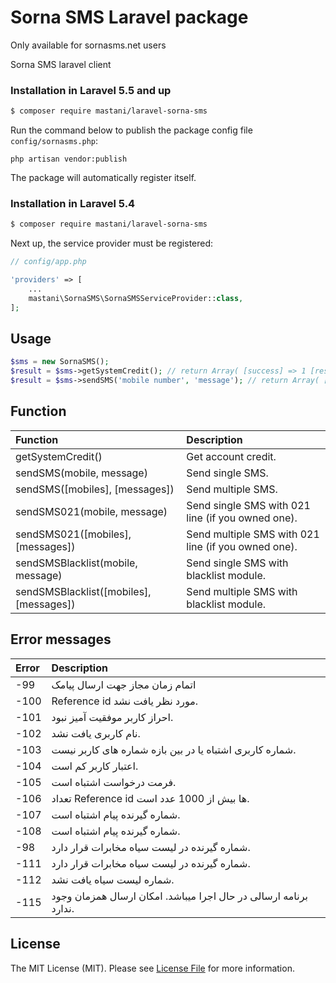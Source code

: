 # Sorna SMS Laravel package

Only available for sornasms.net users

Sorna SMS laravel client

### Installation in Laravel 5.5 and up

```bash
$ composer require mastani/laravel-sorna-sms
```

Run the command below to publish the package config file `config/sornasms.php`:

```shell
php artisan vendor:publish
```

The package will automatically register itself.

### Installation in Laravel 5.4

```bash
$ composer require mastani/laravel-sorna-sms
```

Next up, the service provider must be registered:

```php
// config/app.php

'providers' => [
    ...
    mastani\SornaSMS\SornaSMSServiceProvider::class,
];
```

## Usage

```php
$sms = new SornaSMS();
$result = $sms->getSystemCredit(); // return Array( [success] => 1 [result] => 105000 )
$result = $sms->sendSMS('mobile number', 'message'); // return Array( [success] => 1 [result] => 8830401037900810478 )
```

## Function

| Function | Description |
| :--- | :--- |
| getSystemCredit() | Get account credit. |
| sendSMS(mobile, message) | Send single SMS. |
| sendSMS([mobiles], [messages]) | Send multiple SMS. |
| sendSMS021(mobile, message) | Send single SMS with 021 line (if you owned one). |
| sendSMS021([mobiles], [messages]) | Send multiple SMS with 021 line (if you owned one). |
| sendSMSBlacklist(mobile, message) | Send single SMS with blacklist module. |
| sendSMSBlacklist([mobiles], [messages]) | Send multiple SMS with blacklist module. |

## Error messages

| Error | Description |
| :--- | :--- |
| -99 | اتمام زمان مجاز جهت ارسال پیامک |
| -100 | Reference id مورد نظر یافت نشد. |
| -101 | احراز کاربر موفقیت آمیز نبود. |
| -102 | نام کاربری یافت نشد. |
| -103 | شماره کاربری اشتباه یا در بین بازه شماره های کاربر نیست. |
| -104 | اعتبار کاربر کم است. |
| -105 | فرمت درخواست اشتباه است. |
| -106 | تعداد Reference id ها بیش از 1000 عدد است. |
| -107 | شماره گیرنده پیام اشتباه است. |
| -108 | شماره گیرنده پیام اشتباه است. |
| -98 | شماره گیرنده در لیست سیاه مخابرات قرار دارد. |
| -111 | شماره گیرنده در لیست سیاه مخابرات قرار دارد. |
| -112 | شماره لیست سیاه یافت نشد. |
| -115 | برنامه ارسالی در حال اجرا میباشد. امکان ارسال همزمان وجود ندارد. |

## License

The MIT License (MIT). Please see [License File](LICENSE.md) for more information.
